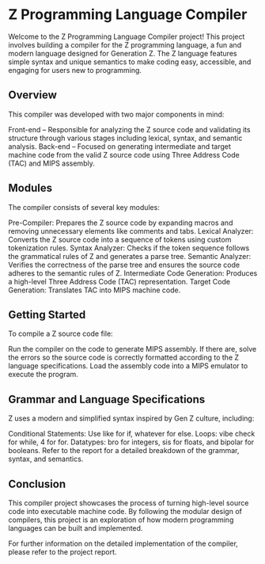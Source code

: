 ﻿# Z Programming Language Compiler
Welcome to the Z Programming Language Compiler project! This project involves building a compiler for the Z programming language, a fun and modern language designed for Generation Z. The Z language features simple syntax and unique semantics to make coding easy, accessible, and engaging for users new to programming.

## Overview
This compiler was developed with two major components in mind:

Front-end – Responsible for analyzing the Z source code and validating its structure through various stages including lexical, syntax, and semantic analysis.
Back-end – Focused on generating intermediate and target machine code from the valid Z source code using Three Address Code (TAC) and MIPS assembly.

## Modules
The compiler consists of several key modules:

Pre-Compiler: Prepares the Z source code by expanding macros and removing unnecessary elements like comments and tabs.
Lexical Analyzer: Converts the Z source code into a sequence of tokens using custom tokenization rules.
Syntax Analyzer: Checks if the token sequence follows the grammatical rules of Z and generates a parse tree.
Semantic Analyzer: Verifies the correctness of the parse tree and ensures the source code adheres to the semantic rules of Z.
Intermediate Code Generation: Produces a high-level Three Address Code (TAC) representation.
Target Code Generation: Translates TAC into MIPS machine code.

## Getting Started
To compile a Z source code file:

Run the compiler on the code to generate MIPS assembly.
If there are, solve the errors so the source code is correctly formatted according to the Z language specifications.
Load the assembly code into a MIPS emulator to execute the program.

## Grammar and Language Specifications
Z uses a modern and simplified syntax inspired by Gen Z culture, including:

Conditional Statements: Use like for if, whatever for else.
Loops: vibe check for while, 4 for for.
Datatypes: bro for integers, sis for floats, and bipolar for booleans.
Refer to the report for a detailed breakdown of the grammar, syntax, and semantics.

## Conclusion
This compiler project showcases the process of turning high-level source code into executable machine code. By following the modular design of compilers, this project is an exploration of how modern programming languages can be built and implemented.

For further information on the detailed implementation of the compiler, please refer to the project report.

